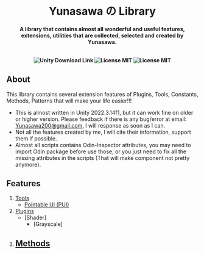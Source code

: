 <h1 align="center"> Yunasawa の Library </h1>

<h4 align="center"> A library that contains almost all wonderful and useful features, extensions, utilities that are collected, selected and created by Yunasawa. <br><br>

<p align="center">
 <img src="https://img.shields.io/badge/Unity-2022.3+-blue.svg" alt="Unity Download Link">
 <img src="https://img.shields.io/badge/License-MIT-red.svg" alt="License MIT">
 <img src="https://img.shields.io/badge/Contact-yunasawa200@gmail.com-purple.svg" alt="License MIT">
</p>

## About

This library contains several extension features of Plugins, Tools, Constants, Methods, Patterns that will make your life easier!!!

- This is almost written in Unity 2022.3.14f1, but it can work fine on older or higher version. Please feedback if there is any bug/error at email: Yunasawa200@gmail.com, I will response as soon as I can.
- Not all the features created by me, I will cite their information, support them if possible.  
- Almost all scripts contains Odin-Inspector attributes, you may need to import Odin package before use those, or you just need to fix all the missing attributes in the scripts (That will make component not pretty anymore).

## Features
1. [Tools]()
   - [Pointable UI (PUI)](yunasawa-no-library/ynl-tools/uitools/pointableui-pui/PointableUIGuide.md)
2. [Plugins]()
   - [Shader]
     - [Grayscale]
3. [Methods]()
   - 
